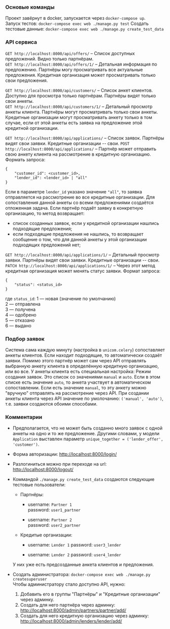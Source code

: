 ### Основые команды
Проект завёрнут в docker, запускается через `docker-compose up`.  
Запуск тестов: `docker-compose exec web ./manage.py test`
Создать тестовые данные: `docker-compose exec web ./manage.py create_test_data`


### API сервиса  
`GET http://localhost:8000/api/offers/` – Список доступных предложений. Видно только партнёрам.  
`GET http://localhost:8000/api/offers/1/` – Детальная информация по предложению. Партнёры могу просматривать все актуальные предложения. Кредитная организация может просматривать только свои предложения.  

`GET http://localhost:8000/api/customers/` – Список анкет клиентов. Доступно для просмотра только партнёрам. Партнёры видят только свои анкеты.  
`GET http://localhost:8000/api/customers/1/` – Детальный просмотр анкеты клиента. Партнёры могут просматривать только свои анкеты. Кредитные организации могут просматривать анкету только в том случае, если от этой анкеты есть заявка на предложение этой кредитной организации.

`GET http://localhost:8000/api/applications/` – Список заявок. Партнёры видят свои заявки. Кредитные организации -- свои.
`POST http://localhost:8000/api/applications/` – Партнёр может отправить свою анкету клиента на рассмотрение в кредитную организацию.
Формать запроса:
```
{
    "customer_id": <customer_id>,
    "lender_id": <lender_id> | "all"
}
```
Если в параметре `lender_id` указано значение `"all"`, то заявка отправляется на рассмотрение во все кредитные организации. Для сопоставления данной анкеты со всеми предложениями создаётся отложенная задача.
Если партнёр подаёт заявку в конкретную организацию, то метод возвращает:  
- список созданных заявок, если у кредитной организации нашлись подходящие предложения;  
- если подходящие предложения не нашлись, то возвращает сообщение о том, что для данной анкеты у этой организации подходящих предложений нет;  

`GET http://localhost:8000/api/applications/1/` – Детальный просмотр заявки. Партнёры видят свои заявки. Кредитные организации -- свои.
`PATCH http://localhost:8000/api/applications/1/` – Через этот метод кредитная организация может менять статус заявки. Формат запроса: 
```
{
    "status": <status_id>
}
```
где `status_id`:
1 — новая (значение по умолчанию)  
2 — отправлена    
3 — получена  
4 — одобрено   
5 — отказано  
6 — выдано

### Подбор заявок
Система сама каждую минуту (настройка в `unicom.celery`) сопоставляет анкеты клиентов. Если находит подходящие, то автоматически создаёт заявки.
Помимо этого партнёр может сам через API отправлять выбранную анкету клиента в определённую кредитную организацию, или во все.
У анкеты клиента есть специальная настройка: Режим создания заявок. Это список со значениями `manual` и `auto`. Если в этом списке есть значение `auto`, то анкета участвует в автоматическом сопоставлении. Если есть значение `manual`, то эту анкету можно "вручную" отправлять на рассмотрение через API. При создании анкеты клиента через API значение по умолочанию: `('manual', 'auto')`, т.е. заявки создаются обоими способами.


### Комментарии 
* Предполагается, что не может быть созданно много заявок с одной анкеты на одно и то же предложение. Другими словами, у модели `Application` выставлен параметр `unique_together = ('lender_offer', 'customer')`.
* Форма авторизации: [http://localhost:8000/login/](http://localhost:8000/login/)
* Разлогиниться можно при переходе на url: [http://localhost:8000/logout/](http://localhost:8000/logout/)
* Коммандой `./manage.py create_test_data` создаются следующие тестовые пользователи:
    - Партнёры:
        * username: `Partner 1`  
        password: `user1_partner`  

        * username: `Partner 2`  
        password: `user2_partner`  

    - Кредитые организации:
        * username: `Lender 1`
        password: `user3_lender`

        * username: `Lender 2`
        password: `user4_lender`

    У них уже есть предсозданные анкета клиентов и предложения.  

* Создать администратора: `docker-compose exec web ./manage.py createsuperuser`  
    Чтобы администратору стало доступно API, нужно:
    1. Добавить его в группы "Партнёры" и "Кредитные организации" через админку.
    2. Создать для него партнёра через админку: [http://localhost:8000/admin/partners/partner/add/](http://localhost:8000/admin/partners/partner/add/)
    3. Создать для него кредитную организацию через админку: [http://localhost:8000/admin/lenders/lender/add/](http://localhost:8000/admin/lenders/lender/add/)
